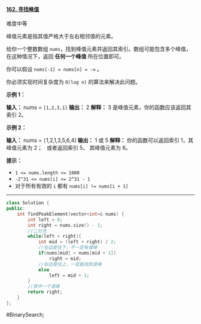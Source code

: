 #### [162. 寻找峰值](https://leetcode.cn/problems/find-peak-element/)

难度中等

峰值元素是指其值严格大于左右相邻值的元素。

给你一个整数数组 `nums`，找到峰值元素并返回其索引。数组可能包含多个峰值，在这种情况下，返回 **任何一个峰值** 所在位置即可。

你可以假设 `nums[-1] = nums[n] = -∞` 。

你必须实现时间复杂度为 `O(log n)` 的算法来解决此问题。

**示例 1：**

**输入：** nums = `[1,2,3,1]`
**输出：** 2
**解释：** 3 是峰值元素，你的函数应该返回其索引 2。

**示例 2：**

**输入：** nums = `[`1,2,1,3,5,6,4]
**输出：** 1 或 5 
**解释：** 你的函数可以返回索引 1，其峰值元素为 2；
     或者返回索引 5， 其峰值元素为 6。

**提示：**

-   `1 <= nums.length <= 1000`
-   `-2^31 <= nums[i] <= 2^31 - 1`
-   对于所有有效的 `i` 都有 `nums[i] != nums[i + 1]`
---- ----
```cpp
class Solution {
public:
    int findPeakElement(vector<int>& nums) {
        int left = 0;
        int right = nums.size() - 1;
        //二分法
        while(left < right){ 
            int mid = (left + right) / 2;
            //右边是往下，不一定有坡峰
            if(nums[mid] > nums[mid + 1])
                right = mid;
            //右边是往上，一定能找到波峰
            else
                left = mid + 1;
        }
        //其中一个波峰
        return right; 
    }
};
```
#BinarySearch;